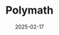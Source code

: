 ---  
layout: startup_page  
title: "Polymath"  
id: "polymath.how"  
permalink: "/polymathpolymath.how02172025/"  
website: "https://polymath.how"  
funding_round: "Pre-Seed"  
funding_amount: "$1M"  
investors: "Blackbird Ventures, GD1, Liam Don"  
about: "Polymath combines gamified mechanics inspired by popular games with adaptive math lessons to make learning more enjoyable for children. The educational sandbox game allows children to explore a virtual island, customize avatars, build using materials, and interact with villagers while completing math-related questions. This ensures they remain focused on their educational goals."  
markets: "Edtech, Technology, Information and Internet, Fintech"  
hq: "Auckland, New Zealand"  
founded_year: "2021"  
linkedin: "https://nz.linkedin.com/company/play-polymath"  
twitter: "https://twitter.com/polymathnetwork"  
instagram: ""  
facebook: "https://www.facebook.com/polymathnetwork"  
crunchbase: "https://www.crunchbase.com/organization/polymath-ef88"  
pitchbook: "https://pitchbook.com/profiles/company/232391-26"  

date_display: "17-Feb-2025"  
date: "2025-02-17"

# SEO Optimization  
meta_title: "Polymath - Pre-Seed Funding ($1M)"  
meta_description: "Polymath, Polymath combines gamified mechanics inspired by popular games with adaptive math lessons to make learning more enjoyable for children. The educationa..."  
meta_keywords: "Polymath, Edtech, Technology, Information and Internet, Fintech, Pre-Seed funding"  
canonical_url: "https://startup.projectstartups.com/polymathpolymath.how02172025/"  
---